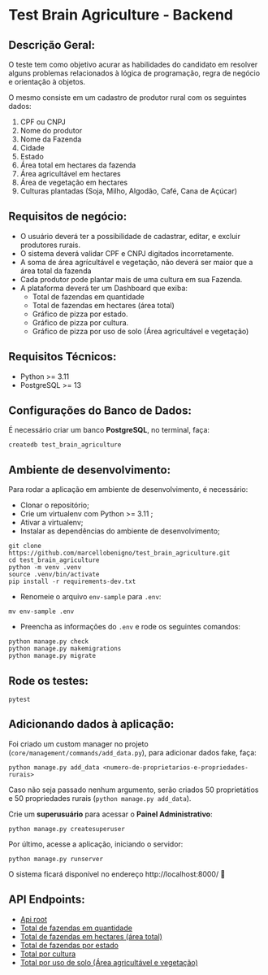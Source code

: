 # Test Brain Agriculture - Backend

## Descrição Geral:

O teste tem como objetivo acurar as habilidades do candidato em resolver alguns problemas relacionados à lógica de
programação, regra de negócio e orientação à objetos.

O mesmo consiste em um cadastro de produtor rural com os seguintes dados:

1. CPF ou CNPJ
2. Nome do produtor
3. Nome da Fazenda
4. Cidade
5. Estado
6. Área total em hectares da fazenda
7. Área agricultável em hectares
8. Área de vegetação em hectares
9. Culturas plantadas (Soja, Milho, Algodão, Café, Cana de Açúcar)

## Requisitos de negócio:

* O usuário deverá ter a possibilidade de cadastrar, editar, e excluir produtores rurais.
* O sistema deverá validar CPF e CNPJ digitados incorretamente.
* A soma de área agrícultável e vegetação, não deverá ser maior que a área total da fazenda
* Cada produtor pode plantar mais de uma cultura em sua Fazenda.
* A plataforma deverá ter um Dashboard que exiba:
    * Total de fazendas em quantidade
    * Total de fazendas em hectares (área total)
    * Gráfico de pizza por estado.
    * Gráfico de pizza por cultura.
    * Gráfico de pizza por uso de solo (Área agricultável e vegetação)

## Requisitos Técnicos:

* Python >= 3.11
* PostgreSQL >= 13

## Configurações do Banco de Dados:

É necessário criar um banco **PostgreSQL**, no terminal, faça:

```
createdb test_brain_agriculture
```

## Ambiente de desenvolvimento:

Para rodar a aplicação em ambiente de desenvolvimento, é necessário:

* Clonar o repositório;
* Crie um virtualenv com Python  >= 3.11 ;
* Ativar a virtualenv;
* Instalar as dependências do ambiente de desenvolvimento;

```
git clone https://github.com/marcellobenigno/test_brain_agriculture.git
cd test_brain_agriculture
python -m venv .venv
source .venv/bin/activate
pip install -r requirements-dev.txt
```

* Renomeie o arquivo `env-sample` para `.env`:

```
mv env-sample .env
```

* Preencha as informações do `.env` e rode os seguintes comandos:

```
python manage.py check
python manage.py makemigrations
python manage.py migrate
```

## Rode os testes:

```
pytest
```

## Adicionando dados à aplicação:

Foi criado um custom manager no projeto (`core/management/commands/add_data.py`), para adicionar dados fake, faça:

```
python manage.py add_data <numero-de-proprietarios-e-propriedades-rurais>
```

Caso não seja passado nenhum argumento, serão criados 50 proprietátios e 50 propriedades
rurais (`python manage.py add_data`).

Crie um **superusuário** para acessar o **Painel Administrativo**:

```
python manage.py createsuperuser
```

Por último, acesse a aplicação, iniciando o servidor:

```
python manage.py runserver
```

O sistema ficará disponível no endereço http://localhost:8000/ 🎉

## API Endpoints:

* [Api root](http://localhost:8000/api)
* [Total de fazendas em quantidade](http://localhost:8000/api/rural-properties/total_properties/)
* [Total de fazendas em hectares (área total)](http://localhost:8000/api/rural-properties/total_area_ha/)
* [Total de fazendas por estado](http://localhost:8000/api/rural-properties/total_properties_by_state/)
* [Total por cultura](http://localhost:8000/api/plantations/total_area_by_culture/)
* [Total por uso de solo (Área agricultável e vegetação)](http://localhost:8000/api/plantations/total_land_use_area_summary/)